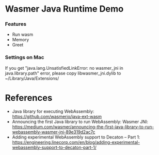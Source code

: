 Wasmer Java Runtime Demo
========================

### Features

* Run wasm
* Memory
* Greet

### Settings on Mac
If you get "java.lang.UnsatisfiedLinkError: no wasmer_jni in java.library.path" error,
please copy libwasmer_jni.dylib to  ~/Library/Java/Extensions/

# References

* Java library for executing WebAssembly: https://github.com/wasmerio/java-ext-wasm
* Announcing the first Java library to run WebAssembly: Wasmer JNI: https://medium.com/wasmer/announcing-the-first-java-library-to-run-webassembly-wasmer-jni-89e319d2ac7c
* Adding experimental WebAssembly support to Decaton – Part 1: https://engineering.linecorp.com/en/blog/adding-experimental-webassembly-support-to-decaton-part-1/
